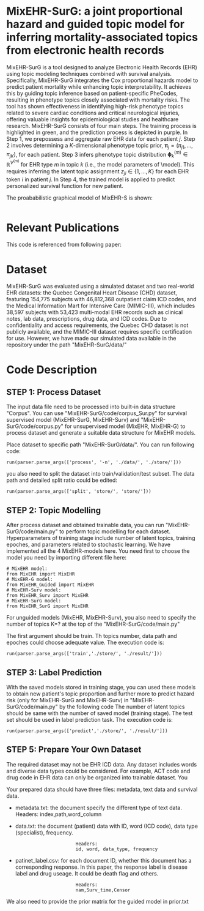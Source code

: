 # MixEHR-SurG: a joint proportional hazard and guided topic model for inferring mortality-associated topics from electronic health records

MixEHR-SurG is a tool designed to analyze Electronic Health Records (EHR) using topic modeling techniques combined with survival analysis. Specifically, MixEHR-SurG integrates the Cox proportional hazards model to predict patient mortality while enhancing topic interpretability. It achieves this by guiding topic inference based on patient-specific PheCodes, resulting in phenotype topics closely associated with mortality risks. The tool has shown effectiveness in identifying high-risk phenotype topics related to severe cardiac conditions and critical neurological injuries, offering valuable insights for epidemiological studies and healthcare research. MixEHR-SurG consists of four main steps. The training process is highlighted in green, and the prediction process is depicted in purple. In Step 1, we prepossess and aggregate raw EHR data for each patient $j$.  Step 2 involves determining a $K$-dimensional phenotype topic prior, $\boldsymbol{\uppi}_j = (\pi_{j1}, \ldots, \pi_{jK})$, for each patient. Step 3 infers phenotype topic distribution $\boldsymbol{\upphi}_k^{(m)} \in \mathbb{R}^{V^{(m)}}$ for EHR type $m$ in topic $k$ (i.e., the model parameters of \model). This requires inferring the latent topic assignment $z_{ji}\in\{1,\ldots,K\}$ for each EHR token $i$ in patient $j$. In Step 4, the trained model is applied to predict personalized survival function for new patient. 

The proababilistic graphical model of MixEHR-S is shown:


<img src="">



# Relevant Publications

This code is referenced from following paper:

>

# Dataset

MixEHR-SurG was evaluated using a simulated dataset and two real-world EHR datasets: the Quebec Congenital Heart Disease (CHD) dataset, featuring 154,775 subjects with 46,812,368 outpatient claim ICD codes, and the Medical Information Mart for Intensive Care (MIMIC-III), which includes 38,597 subjects with 53,423 multi-modal EHR records such as clinical notes, lab data, prescriptions, drug data, and ICD codes. Due to confidentiality and access requirements, the Quebec CHD dataset is not publicly available, and the MIMIC-III dataset requires specific certification for use. However, we have made our simulated data available in the repository under the path "MixEHR-SurG/data/"

# Code Description

## STEP 1: Process Dataset

The input data file need to be processed into built-in data structure "Corpus". You can use "MixEHR-SurG/code/corpus_Sur.py" for survival supervised model (MixEHR-SurG, MixEHR-Surv) and "MixEHR-SurG/code/corpus.py" for unsupervised model (MixEHR, MixEHR-G) to process dataset and generate a suitable data structure for MixEHR models.

Place dataset to specific path "MixEHR-SurG/data/". You can run following code:

    run(parser.parse_args(['process', '-n', './data/', './store/']))
    
you also need to split the dataset into train/validation/test subset. The data path and detailed split ratio could be edited:
    
    run(parser.parse_args(['split', 'store/', 'store/']))

## STEP 2: Topic Modelling

After process dataset and obtained trainable data, you can run "MixEHR-SurG/code/main.py" to perform topic modelling for each dataset. 
Hyperparameters of training stage include number of latent topics,  training epoches, and parameters related to stochastic learning. We have implemented all the 4 MixEHR-models here. You need first to choose the model you need by importing different file here:

    # MixEHR model:
    from MixEHR import MixEHR
    # MixEHR-G model:
    from MixEHR_Guided import MixEHR
    # MixEHR-Surv model:
    from MixEHR_Surv import MixEHR
    # MixEHR-SurG model:
    from MixEHR_SurG import MixEHR
For unguided models (MixEHR, MixEHR-Surv), you also need to specify the number of topics K=? at the top of the "MixEHR-SurG/code/main.py"

The first argument should be train. Th topics number, data path and epoches could choose adequate value. The execution code is:

    run(parser.parse_args(['train','./store/', './result/']))
    

## STEP 3: Label Prediction

With the saved models stored in training stage, you can used these models to obtain new patient's topic proportion and further more to predict hazard risk (only for MixEHR-SurG and MixEHR-Surv) in "MixEHR-SurG/code/main.py" by the following code
The number of latent topics should be same with the number of saved model (training stage). 
The test set should be used in label prediction task. The execution code is:

    run(parser.parse_args(['predict','./store/', './result/']))
    

## STEP 5: Prepare Your Own Dataset

The required dataset may not be EHR ICD data. Any dataset includes words and diverse data types could be considered. 
For example, ACT code and drug code in EHR data can only be organized into trainable dataset. You 

Your prepared data should have three files: metadata, text data and survival data.
- metadata.txt: the document specify the different type of text data.
                            Headers:
                            index,path,word_column

- data.txt: the document (patient) data with ID, word (ICD code), data type (specialist), frequency.

                            Headers:
                            id, word, data_type, frequency 


- patinet_label.csv: for each document ID, whether this document has a corresponding response. In this paper, the response label is disease label and drug useage. It could be death flag and others. 

                            Headers:
                            nam,Surv_time,Censor


We also need to provide the prior matrix for the guided model in prior.txt

                            






